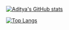 [![Aditya's GitHub stats](https://github-readme-stats.vercel.app/api?username=aditya-agrawal-30502&card_width=300&theme=dark&count_private=true)](https://github.com/anuraghazra/github-readme-stats)

[![Top Langs](https://github-readme-stats.vercel.app/api/top-langs/?username=aditya-agrawal-30502&card_width=445&layout=compact&theme=dark)](https://github.com/anuraghazra/github-readme-stats)
